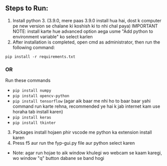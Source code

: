 ## Steps to Run:

1. Install python 3. (3.9.0, mere paas 3.9.0 install hua hai, dost k computer pe new version se chalane ki koshish ki to nhi chal paya)
IMPORTANT NOTE: install karte hue advanced option aega usme "Add python to environment variable" ko select karlen
2. After installation is completed, open cmd as administrator, then run the following command:

`pip install -r requirements.txt`

### OR

Run these commands

- `pip install numpy`
- `pip install opencv-python`
- `pip install tensorflow` (agar aik baar me nhi ho to baar baar yahi command run karte rehna, recommended ye hai k jab internet kam use horaha tab install karen)
- `pip install keras`
- `pip install tkinter` 

3. Packages install hojaen phir vscode me python ka extension install karen
4. Press f5 aur run the fyp-gui.py file aur python select karen
- Note: agar run hojae to aik window khulegi wo webcam se kaam karegi, wo window "q" button dabane se band hogi 